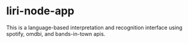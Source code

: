 # liri-node-app
This is a language-based interpretation and recognition interface using spotify, omdbi, and bands-in-town apis.
